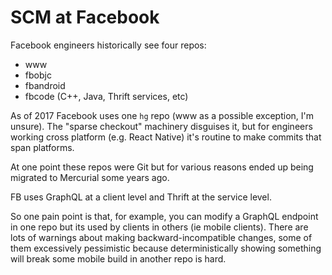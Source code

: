 # SCM at Facebook

Facebook engineers historically see four repos: 

  * www
  * fbobjc
  * fbandroid
  * fbcode (C++, Java, Thrift services, etc)

As of 2017 Facebook uses one `hg` repo (www as a possible exception, I'm unsure). The "sparse checkout" machinery disguises it, but for engineers working cross platform (e.g. React Native) it's routine to make commits that span platforms.

At one point these repos were Git but for various reasons ended up being migrated to Mercurial some years ago.

FB uses GraphQL at a client level and Thrift at the service level.

So one pain point is that, for example, you can modify a GraphQL endpoint in one repo but its used by clients in others (ie mobile clients). There are lots of warnings about making backward-incompatible changes, some of them excessively pessimistic because deterministically showing something will break some mobile build in another repo is hard.
